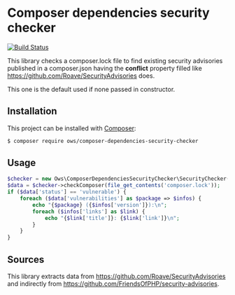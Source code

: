 # Composer dependencies security checker

[![Build Status](https://api.travis-ci.org/OWS/composer-dependencies-security-checker.svg?branch=master)](https://travis-ci.org/OWS/composer-dependencies-security-checker)

This library checks a composer.lock file to find existing security advisories published in a composer.json having the **conflict** property filled like https://github.com/Roave/SecurityAdvisories does.

This one is the default used if none passed in constructor.

## Installation

This project can be installed with [Composer](https://getcomposer.org/):

``` bash
$ composer require ows/composer-dependencies-security-checker
```

## Usage

```php
$checker = new Ows\ComposerDependenciesSecurityChecker\SecurityChecker();
$data = $checker->checkComposer(file_get_contents('composer.lock'));
if ($data['status'] == 'vulnerable') {
    foreach ($data['vulnerabilities'] as $package => $infos) {
        echo "{$package} ({$infos['version']}):\n";
        foreach ($infos['links'] as $link) {
            echo "{$link['title']}: {$link['link']}\n";
        }
    }
}
```

## Sources

This library extracts data from https://github.com/Roave/SecurityAdvisories and
indirectly from https://github.com/FriendsOfPHP/security-advisories.
